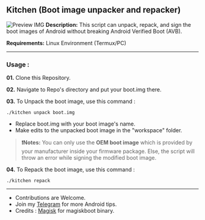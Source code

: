 ## Kitchen (Boot image unpacker and repacker)
![Preview IMG](https://github.com/ravindu644/Kitchen/assets/126038496/61fc39dd-5fe6-4fb5-8c06-0b6a6b2c937b)
**Description:** This script can unpack, repack, and sign the boot images of Android without breaking Android Verified Boot (AVB).

**Requirements:** Linux Environment (Termux/PC)

---

### Usage :
**01.** Clone this Repository.

**02.** Navigate to Repo's directory and put your boot.img there.

**03.** To Unpack the boot image, use this command :

```
./kitchen unpack boot.img
```

- Replace boot.img with your boot image's name.
- Make edits to the unpacked boot image in the "workspace" folder. <br>

> **❗Notes:** You can only use the **OEM boot image** which is provided by your manufacturer inside your firmware package. Else, the script will throw an error while signing the modified boot image.

**04.** To Repack the boot image, use this command :

```
./kitchen repack
```

---

- Contributions are Welcome.
- Join my [Telegram](https://t.me/SamsungTweaks) for more Android tips.
- Credits : [Magisk](https://github.com/topjohnwu/Magisk) for magiskboot binary.
